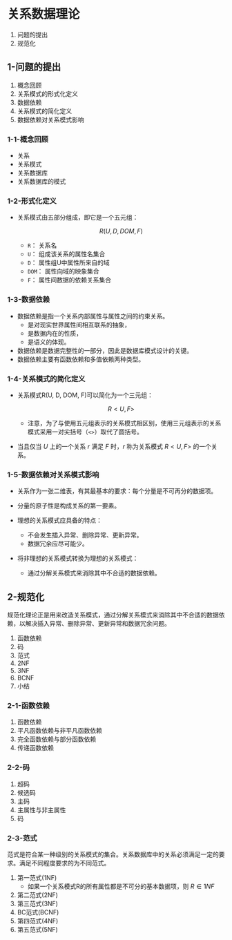 # 关系数据理论
1. 问题的提出
2. 规范化

## 1-问题的提出
1. 概念回顾
2. 关系模式的形式化定义
3. 数据依赖
4. 关系模式的简化定义
5. 数据依赖对关系模式影响

### 1-1-概念回顾
- 关系
- 关系模式
- 关系数据库
- 关系数据库的模式

### 1-2-形式化定义
- 关系模式由五部分组成，即它是一个五元组：

    $$ R(U, D, DOM, F) $$

    - `R`：	关系名
    - `U`：	组成该关系的属性名集合
    - `D`：	属性组U中属性所来自的域
    - `DOM`：	属性向域的映象集合
    - `F`：	属性间数据的依赖关系集合

### 1-3-数据依赖
- 数据依赖是指一个关系内部属性与属性之间的约束关系。
    - 是对现实世界属性间相互联系的抽象，
    - 是数据内在的性质，
    - 是语义的体现。
- 数据依赖是数据完整性的一部分，因此是数据库模式设计的关键。
- 数据依赖主要有函数依赖和多值依赖两种类型。

### 1-4-关系模式的简化定义
- 关系模式R(U, D, DOM, F)可以简化为一个三元组：

    $$ R<U, F> $$

    - 注意，为了与使用五元组表示的关系模式相区别，使用三元组表示的关系模式采用一对尖括号（`<>`）取代了圆括号。
- 当且仅当 $U$ 上的一个关系 $r$ 满足 $F$ 时，$r$ 称为关系模式 $R<U, F>$ 的一个关系。

### 1-5-数据依赖对关系模式影响
- 关系作为一张二维表，有其最基本的要求：每个分量是不可再分的数据项。
- 分量的原子性是构成关系的第一要素。

- 理想的关系模式应具备的特点：
    - 不会发生插入异常、删除异常、更新异常。
    - 数据冗余应尽可能少。
- 将非理想的关系模式转换为理想的关系模式：
    - 通过分解关系模式来消除其中不合适的数据依赖。

## 2-规范化
规范化理论正是用来改造关系模式，通过分解关系模式来消除其中不合适的数据依赖，以解决插入异常、删除异常、更新异常和数据冗余问题。
1. 函数依赖
1. 码
1. 范式
1. 2NF
1. 3NF
1. BCNF
1. 小结

### 2-1-函数依赖
1. 函数依赖
1. 平凡函数依赖与非平凡函数依赖
1. 完全函数依赖与部分函数依赖
1. 传递函数依赖

### 2-2-码
1. 超码
1. 候选码
1. 主码
1. 主属性与非主属性
1. 码

### 2-3-范式
范式是符合某一种级别的关系模式的集合。关系数据库中的关系必须满足一定的要求。满足不同程度要求的为不同范式。

1. 第一范式(1NF)
    - 如果一个关系模式R的所有属性都是不可分的基本数据项，则 $R∈1NF$
1. 第二范式(2NF)
1. 第三范式(3NF)
1. BC范式(BCNF)
1. 第四范式(4NF)
1. 第五范式(5NF)
